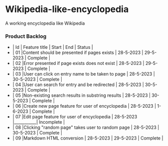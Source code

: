 # Wikipedia-like-encyclopedia
A working encyclopedia like Wikipedia

### Product Backlog

- | Id | Feature title                                   | Start     |    End    |   Status    |
- | 01 |Content should be presented if pages exists      | 28-5-2023 | 29-5-2023 |  Complete   |
- | 02 |Error presented if page exists does not exist    | 28-5-2023 | 29-5-2023 |  Complete   |
- | 03 |User can click on entry name to be taken to page | 28-5-2023 | 30-5-2023 |  Complete   |
- | 04 |User can search for entry and be redirected      | 28-5-2023 | 30-5-2023 |  Complete   |
- | 05 |Non-existing search results in substring results | 28-5-2023 | 30-5-2023 |  Complete   |
- | 06 |Create new page feature for user of encyclopedia | 28-5-2023 |  1-6-2023 |  Complete   |
- | 07 |Edit page feature for user of encyclopedia       | 28-5-2023 |___________|  Incomplete |
- | 08 |Clicking "random page" takes user to random page | 28-5-2023 | 30-5-2023 |  Complete   |
- | 09 |Markdown HTML conversion                         | 28-5-2023 | 29-5-2023 |  Complete   |